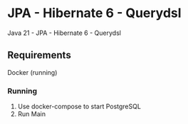 # JPA - Hibernate 6 - Querydsl
Java 21 - JPA - Hibernate 6 - Querydsl

## Requirements
Docker (running)

### Running
1. Use docker-compose to start PostgreSQL
1. Run Main
